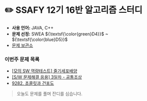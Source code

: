 # :pencil2: SSAFY 12기 16반 알고리즘 스터디
- **사용 언어:** JAVA, C++
- **문제 선정:** SWEA ${\textsf{\color{green}D4}}$  ~  ${\textsf{\color{blue}D5}}$
- [문제 보관소](https://github.com/jinlaove17/2024_SSAFY_AlgorithmStudy/tree/main/Problem_Archive)

### 이번주 문제 목록
- [[모의 SW 역량테스트] 줄기세포배양](https://swexpertacademy.com/main/code/problem/problemDetail.do?contestProbId=AWXRJ8EKe48DFAUo&categoryId=AWXRJ8EKe48DFAUo&categoryType=CODE&problemTitle=%EB%AA%A8%EC%9D%98&orderBy=FIRST_REG_DATETIME&selectCodeLang=ALL&select-1=&pageSize=10&pageIndex=1)
- [[S/W 문제해결 응용] 3일차 - 공통조상](https://swexpertacademy.com/main/code/problem/problemDetail.do?problemLevel=5&contestProbId=AV15PTkqAPYCFAYD&categoryId=AV15PTkqAPYCFAYD&categoryType=CODE&problemTitle=&orderBy=INQUERY_COUNT&selectCodeLang=ALL&select-1=5&pageSize=10&pageIndex=1)
- [9282. 초콜릿과 건포도](https://swexpertacademy.com/main/code/problem/problemDetail.do?problemLevel=4&contestProbId=AW9j-qfacIEDFAUY&categoryId=AW9j-qfacIEDFAUY&categoryType=CODE&problemTitle=&orderBy=FIRST_REG_DATETIME&selectCodeLang=ALL&select-1=4&pageSize=10&pageIndex=6)
  
> 오늘도 문제를 풀며 잔디를 심습니다.
